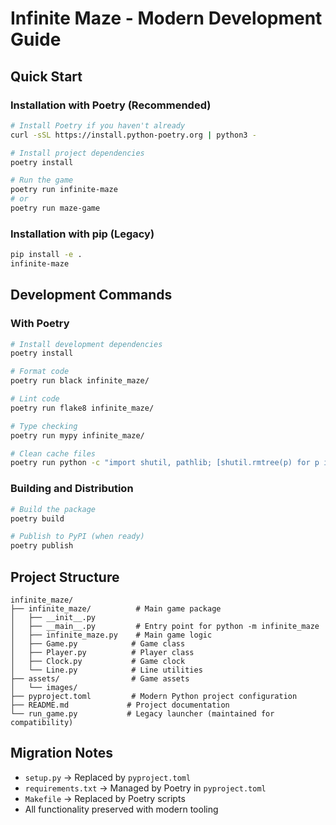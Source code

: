 # Infinite Maze - Modern Development Guide

## Quick Start

### Installation with Poetry (Recommended)
```bash
# Install Poetry if you haven't already
curl -sSL https://install.python-poetry.org | python3 -

# Install project dependencies
poetry install

# Run the game
poetry run infinite-maze
# or
poetry run maze-game
```

### Installation with pip (Legacy)
```bash
pip install -e .
infinite-maze
```

## Development Commands

### With Poetry
```bash
# Install development dependencies
poetry install

# Format code
poetry run black infinite_maze/

# Lint code
poetry run flake8 infinite_maze/

# Type checking
poetry run mypy infinite_maze/

# Clean cache files
poetry run python -c "import shutil, pathlib; [shutil.rmtree(p) for p in pathlib.Path('.').rglob('__pycache__')]"
```

### Building and Distribution
```bash
# Build the package
poetry build

# Publish to PyPI (when ready)
poetry publish
```

## Project Structure
```
infinite_maze/
├── infinite_maze/          # Main game package
│   ├── __init__.py
│   ├── __main__.py         # Entry point for python -m infinite_maze
│   ├── infinite_maze.py    # Main game logic
│   ├── Game.py            # Game class
│   ├── Player.py          # Player class
│   ├── Clock.py           # Game clock
│   └── Line.py            # Line utilities
├── assets/                # Game assets
│   └── images/
├── pyproject.toml         # Modern Python project configuration
├── README.md             # Project documentation
└── run_game.py           # Legacy launcher (maintained for compatibility)
```

## Migration Notes
- `setup.py` → Replaced by `pyproject.toml`
- `requirements.txt` → Managed by Poetry in `pyproject.toml`
- `Makefile` → Replaced by Poetry scripts
- All functionality preserved with modern tooling
